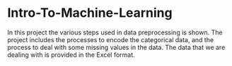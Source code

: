 # Intro-To-Machine-Learning
In this project the various steps used in data preprocessing is shown. The project includes the processes to encode the categorical 
data, and the process to deal with some missing values in the data.
The data that we are dealing with is provided in the Excel format.
